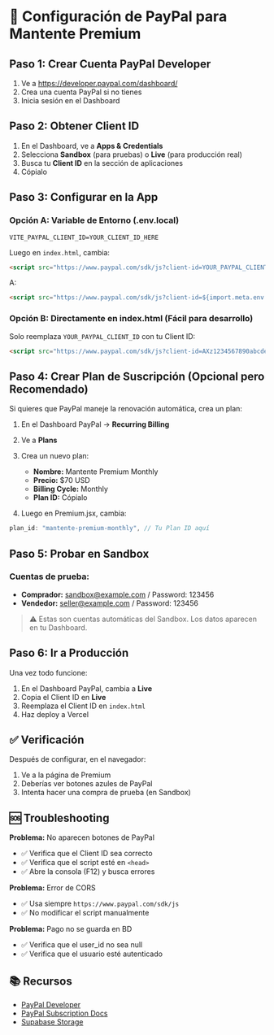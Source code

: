 # 🔐 Configuración de PayPal para Mantente Premium

## Paso 1: Crear Cuenta PayPal Developer
1. Ve a https://developer.paypal.com/dashboard/
2. Crea una cuenta PayPal si no tienes
3. Inicia sesión en el Dashboard

## Paso 2: Obtener Client ID
1. En el Dashboard, ve a **Apps & Credentials**
2. Selecciona **Sandbox** (para pruebas) o **Live** (para producción real)
3. Busca tu **Client ID** en la sección de aplicaciones
4. Cópialo

## Paso 3: Configurar en la App

### Opción A: Variable de Entorno (.env.local)
```
VITE_PAYPAL_CLIENT_ID=YOUR_CLIENT_ID_HERE
```

Luego en `index.html`, cambia:
```html
<script src="https://www.paypal.com/sdk/js?client-id=YOUR_PAYPAL_CLIENT_ID&vault=true&intent=subscription"></script>
```

A:
```html
<script src="https://www.paypal.com/sdk/js?client-id=${import.meta.env.VITE_PAYPAL_CLIENT_ID}&vault=true&intent=subscription"></script>
```

### Opción B: Directamente en index.html (Fácil para desarrollo)
Solo reemplaza `YOUR_PAYPAL_CLIENT_ID` con tu Client ID:
```html
<script src="https://www.paypal.com/sdk/js?client-id=AXz1234567890abcdef&vault=true&intent=subscription"></script>
```

## Paso 4: Crear Plan de Suscripción (Opcional pero Recomendado)

Si quieres que PayPal maneje la renovación automática, crea un plan:

1. En el Dashboard PayPal → **Recurring Billing**
2. Ve a **Plans**
3. Crea un nuevo plan:
   - **Nombre:** Mantente Premium Monthly
   - **Precio:** $70 USD
   - **Billing Cycle:** Monthly
   - **Plan ID:** Cópialo

4. Luego en Premium.jsx, cambia:
```javascript
plan_id: "mantente-premium-monthly", // Tu Plan ID aquí
```

## Paso 5: Probar en Sandbox

### Cuentas de prueba:
- **Comprador:** sandbox@example.com / Password: 123456
- **Vendedor:** seller@example.com / Password: 123456

> ⚠️ Estas son cuentas automáticas del Sandbox. Los datos aparecen en tu Dashboard.

## Paso 6: Ir a Producción

Una vez todo funcione:
1. En el Dashboard PayPal, cambia a **Live**
2. Copia el Client ID en **Live**
3. Reemplaza el Client ID en `index.html`
4. Haz deploy a Vercel

## ✅ Verificación

Después de configurar, en el navegador:
1. Ve a la página de Premium
2. Deberías ver botones azules de PayPal
3. Intenta hacer una compra de prueba (en Sandbox)

## 🆘 Troubleshooting

**Problema:** No aparecen botones de PayPal
- ✅ Verifica que el Client ID sea correcto
- ✅ Verifica que el script esté en `<head>`
- ✅ Abre la consola (F12) y busca errores

**Problema:** Error de CORS
- ✅ Usa siempre `https://www.paypal.com/sdk/js`
- ✅ No modificar el script manualmente

**Problema:** Pago no se guarda en BD
- ✅ Verifica que el user_id no sea null
- ✅ Verifica que el usuario esté autenticado

## 📚 Recursos

- [PayPal Developer](https://developer.paypal.com/)
- [PayPal Subscription Docs](https://developer.paypal.com/docs/checkout/integrate/)
- [Supabase Storage](https://supabase.io/)